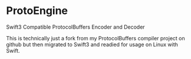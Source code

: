 # ProtoEngine
Swift3 Compatible ProtocolBuffers Encoder and Decoder

This is technically just a fork from my ProtocolBuffers compiler project on github but then migrated to Swift3 and readied for usage on Linux with Swift.
